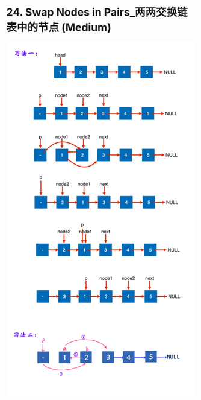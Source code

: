 # 24. Swap Nodes in Pairs_两两交换链表中的节点 (Medium)



![solve](https://raw.githubusercontent.com/KimmiGYH/LeetCode_Notes_Public/master/Section05_Solutions/0024_Swap%20Nodes%20in%20Pairs_%E4%B8%A4%E4%B8%A4%E4%BA%A4%E6%8D%A2%E9%93%BE%E8%A1%A8%E4%B8%AD%E7%9A%84%E8%8A%82%E7%82%B9/solve.png)